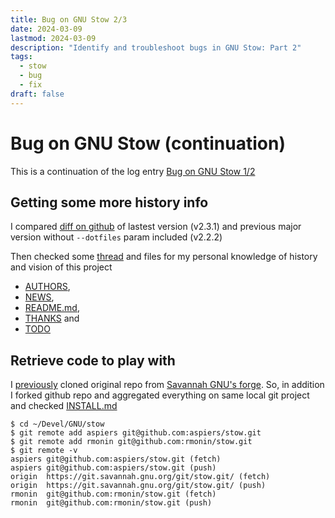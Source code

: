 ```yaml
---
title: Bug on GNU Stow 2/3
date: 2024-03-09
lastmod: 2024-03-09
description: "Identify and troubleshoot bugs in GNU Stow: Part 2"
tags:
  - stow
  - bug
  - fix
draft: false
---
```


# Bug on GNU Stow (continuation)

This is a continuation of the log entry [Bug on GNU Stow 1/2](240308a-bug-on-gnu-stow.md)

## Getting some more history info

I compared [diff on github](https://github.com/aspiers/stow/compare/v2.2.2...v2.3.1) of lastest version (v2.3.1) and previous major version without `--dotfiles` param included (v2.2.2)

Then checked some [thread](https://lists.gnu.org/archive/html/stow-devel/2011-11/msg00003.html|) and files for my personal knowledge of history and vision of this project

- [AUTHORS](https://raw.githubusercontent.com/aspiers/stow/master/AUTHORS),
- [NEWS](https://raw.githubusercontent.com/aspiers/stow/master/NEWS),
- [README.md](https://raw.githubusercontent.com/aspiers/stow/master/README.md),
- [THANKS](https://raw.githubusercontent.com/aspiers/stow/master/THANKS) and
- [TODO](https://raw.githubusercontent.com/aspiers/stow/master/TODO)

## Retrieve code to play with

I [previously](/log/240308a-bug-in-gnu-stow/#check-source-code) cloned original repo from [Savannah GNU's forge](https://savannah.gnu.org/projects/stow). So, in addition I forked github repo and aggregated everything on same local git project and checked [INSTALL.md](https://raw.githubusercontent.com/aspiers/stow/master/INSTALL.md)

```
$ cd ~/Devel/GNU/stow
$ git remote add aspiers git@github.com:aspiers/stow.git
$ git remote add rmonin git@github.com:rmonin/stow.git
$ git remote -v                                         
aspiers git@github.com:aspiers/stow.git (fetch)
aspiers git@github.com:aspiers/stow.git (push)
origin  https://git.savannah.gnu.org/git/stow.git/ (fetch)
origin  https://git.savannah.gnu.org/git/stow.git/ (push)
rmonin  git@github.com:rmonin/stow.git (fetch)
rmonin  git@github.com:rmonin/stow.git (push)
```
